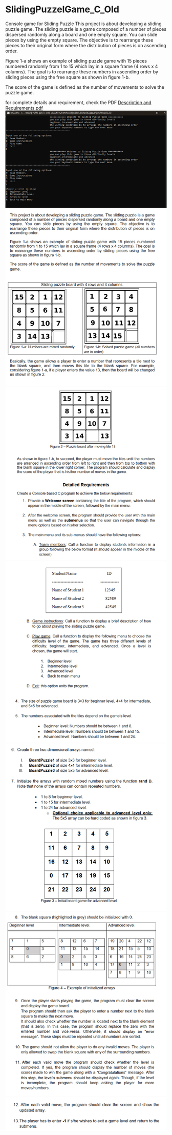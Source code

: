 # SlidingPuzzelGame_C_Old
Console game for Sliding Puzzle 
This project is about developing a sliding puzzle game. The sliding puzzle is a game composed of a number of pieces dispersed randomly along a board and one empty square. You can slide pieces by using the empty square. The objective is to rearrange these pieces to their original form where the distribution of pieces is on ascending order. 
 
Figure 1-a shows an example of sliding puzzle game with 15 pieces numbered randomly from 1 to 15 which lay in a square frame (4 rows x 4 columns). The goal is to rearrange these numbers in ascending order by sliding pieces using the free square as shown in figure 1-b. 
 
The score of the game is defined as the number of movements to solve the puzzle game.  

for complete details and requirement, check the PDF 
[Description and Requirements.pdf](https://github.com/YasserAlmohammad/SlidingPuzzelGame_C_Old/blob/main/Description%20and%20Requirements.pdf)
![image](/images/0.png)
![image](/images/1.png)
![image](/images/2.png)
![image](/images/3.png)
![image](/images/4.png)
![image](/images/5.png)
![image](/images/6.png) 
